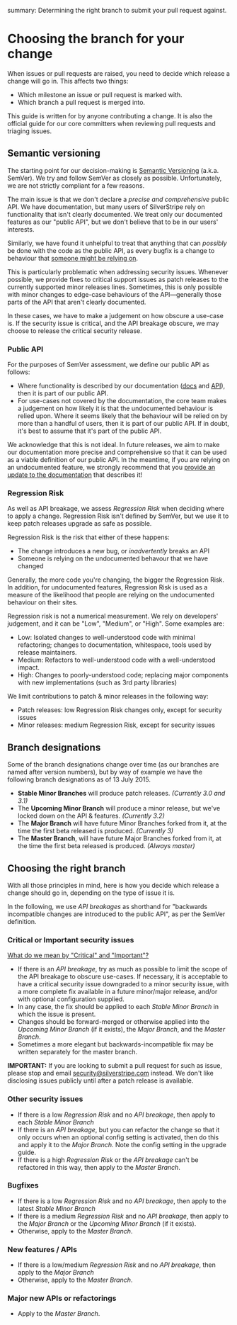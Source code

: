 summary: Determining the right branch to submit your pull request against.

# Choosing the branch for your change

When issues or pull requests are raised, you need to decide which release a change will go in. This affects
two things:

 * Which milestone an issue or pull request is marked with.
 * Which branch a pull request is merged into.

This guide is written for by anyone contributing a change. It is also the official guide for our core committers
when reviewing pull requests and triaging issues.

## Semantic versioning

The starting point for our decision-making is [Semantic Versioning](http://semver.org/) (a.k.a. SemVer). We try
and follow SemVer as closely as possible. Unfortunately, we are not strictly compliant for a few reasons.

The main issue is that we don't declare a *precise and comprehensive* public API. We have documentation, but many users of SilverStripe rely on functionality that isn't clearly documented. We treat only our documented features as our "public API", but we don't believe that to be in our users' interests.

Similarly, we have found it unhelpful to treat that anything that can *possibly* be done with the code as the public API, as every bugfix is a change to behaviour that [someone might be relying on](https://xkcd.com/1172/).

This is particularly problematic when addressing security issues. Whenever possible, we provide fixes to critical support issues as patch releases to the currently supported minor releases lines. Sometimes, this is only possible with minor changes to edge-case behaviours of the API—generally those parts of the API that aren't clearly documented.

In these cases, we have to make a judgement on how obscure a use-case is. If the security issue is critical, and the API breakage obscure, we may choose to release the critical security release.

### Public API

For the purposes of SemVer assessment, we define our public API as follows:

 * Where functionality is described by our documentation ([docs](http://docs.silverstripe.org/) and [API](http://api.silverstripe.org/)), then it is part of our public API.
 * For use-cases not covered by the documentation, the core team makes a judgement on how likely it is that the undocumented behaviour is relied upon. Where it seems likely that the behaviour will be relied on by more than a handful of users, then it is part of our public API. If in doubt, it's best to assume that it's part of the public API.

We acknowledge that this is not ideal. In future releases, we aim to make our documentation more precise and comprehensive so that it can be used as a viable definition of our public API. In the meantime, if you are relying on an undocumented feature, we strongly recommend that you [provide an update to the documentation](documentation) that describes it!

### Regression Risk

As well as API breakage, we assess *Regression Risk* when deciding where to apply a change. Regression Risk isn't defined by SemVer, but we use it to keep patch releases upgrade as safe as possible.

Regression Risk is the risk that either of these happens:

 * The change introduces a new bug, or *inadvertently* breaks an API
 * Someone is relying on the undocumented behavour that we have changed

Generally, the more code you're changing, the bigger the Regression Risk. In addition, for undocumented features, Regression Risk is used as a measure of the likelihood that people are relying on the undocumented behaviour on their sites.

Regression risk is not a numerical measurement. We rely on developers' judgement, and it can be "Low", "Medium", or "High". Some examples are:

 * Low: Isolated changes to well-understood code with minimal refactoring; changes to documentation, whitespace, tools used by release maintainers.
 * Medium: Refactors to well-understood code with a well-understood impact.
 * High: Changes to poorly-understood code; replacing major components with new implementations (such as 3rd party libraries)


We limit contributions to patch & minor releases in the following way:

 * Patch releases: low Regression Risk changes only, except for security issues
 * Minor releases: medium Regression Risk, except for security issues

## Branch designations

Some of the branch designations change over time (as our branches are named after version numbers), but by way of example we have the following branch designations as of 13 July 2015.

 * **Stable Minor Branches** will produce patch releases. *(Currently 3.0 and 3.1)*
 * The **Upcoming Minor Branch** will produce a minor release, but we've locked down on the API & features. *(Currently 3.2)*
 * The **Major Branch** will have future Minor Branches forked from it, at the time the first beta released is produced. *(Currently 3)*
 * The **Master Branch**, will have future Major Branches forked from it, at the time the first beta released is produced. *(Always master)*

## Choosing the right branch

With all those principles in mind, here is how you decide which release a change should go in, depending on the type of issue it is.

In the following, we use *API breakages* as shorthand for "backwards incompatible changes are introduced to the public API", as per the SemVer definition.

### Critical or Important security issues

[What do we mean by "Critical" and "Important"?](http://docs.silverstripe.org/en/3.1/contributing/release_process/#severity-rating)

 * If there is an *API breakage*, try as much as possible to limit the scope of the API breakage to obscure use-cases. If necessary, it is acceptable to have a critical security issue downgraded to a minor security issue, with a more complete fix available in a future minor/major release, and/or with optional configuration supplied.
 * In any case, the fix should be applied to each *Stable Minor Branch* in which the issue is present.
 * Changes should be forward-merged or otherwise applied into the *Upcoming Minor Branch* (if it exists), the *Major Branch*, and the *Master Branch*.
 * Sometimes a more elegant but backwards-incompatible fix may be written separately for the master branch.


**IMPORTANT:** If you are looking to submit a pull request for such as issue, please stop and email [security@silverstripe.com](mailto:security@silverstripe.com) instead. We don't like disclosing issues publicly until after a patch release is available.

### Other security issues

 * If there is a low *Regression Risk* and no *API breakage*, then apply to each *Stable Minor Branch*
 * If there is an *API breakage*, but you can refactor the change so that it only occurs when an optional config setting is activated, then do this and apply it to the *Major Branch*. Note the config setting in the upgrade guide.
 * If there is a high *Regression Risk* or the *API breakage* can't be refactored in this way, then apply to the *Master Branch*.

### Bugfixes

 * If there is a low *Regression Risk* and no *API breakage*, then apply to the latest *Stable Minor Branch*
 * If there is a medium *Regression Risk* and no *API breakage*, then apply to the *Major Branch* or the *Upcoming Minor Branch* (if it exists).
 * Otherwise, apply to the *Master Branch*.

### New features / APIs

 * If there is a low/medium *Regression Risk* and no *API breakage*, then apply to the *Major Branch*
 * Otherwise, apply to the *Master Branch*.

### Major new APIs or refactorings

 * Apply to the *Master Branch*.